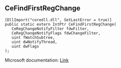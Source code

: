 ## CeFindFirstRegChange

```
[DllImport("coredll.dll", SetLastError = true)]
public static extern IntPtr CeFindFirstRegChange(
   CeRegChangeNotifyFilter fdwFilter,
   CeRegChangeNotifyFlags fdwChangeFilter,
   uint fWatchSubtree,
   uint dwNotifyThread,
   uint dwFlags
);
```

Microsoft documentation: [Link](https://learn.microsoft.com/en-us/previous-versions/windows/embedded/aa517116(v=msdn.10))
